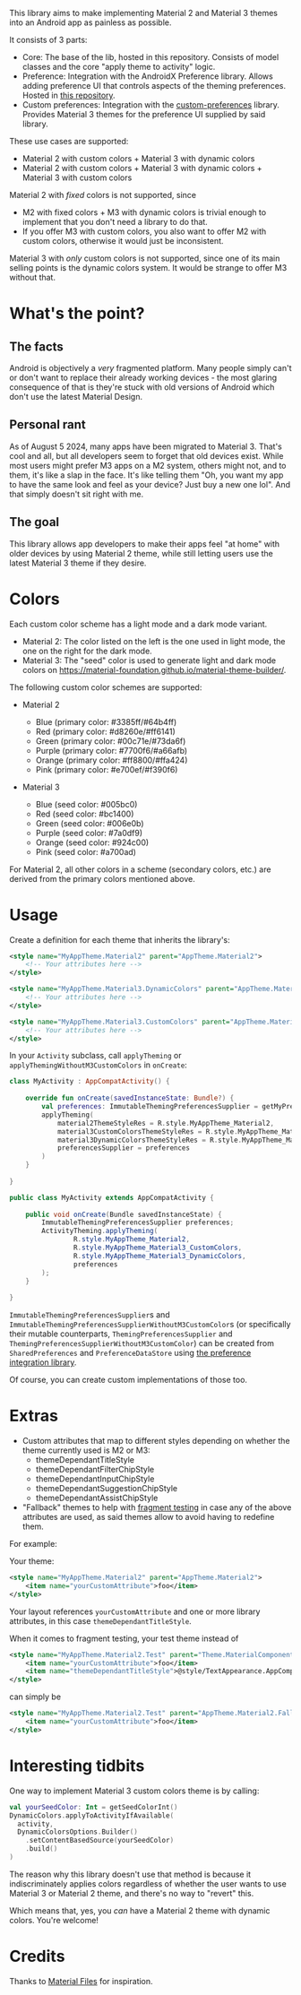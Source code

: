 This library aims to make implementing Material 2 and Material 3 themes into an Android app as painless as possible.

It consists of 3 parts:

- Core: The base of the lib, hosted in this repository. Consists of model classes and the core 
"apply theme to activity" logic.
- Preference: Integration with the AndroidX Preference library. Allows adding preference UI that
controls aspects of the theming preferences. Hosted in [this repository](https://gitlab.com/unbiaseduser/library-integrations/-/tree/master/theming-preference-integration?ref_type=heads).
- Custom preferences: Integration with the [custom-preferences](https://gitlab.com/unbiaseduser/custom-preferences)
library. Provides Material 3 themes for the preference UI supplied by said library.

These use cases are supported:
- Material 2 with custom colors + Material 3 with dynamic colors
- Material 2 with custom colors + Material 3 with dynamic colors + Material 3 with custom colors

Material 2 with *fixed* colors is not supported, since
- M2 with fixed colors + M3 with dynamic colors is trivial enough to implement that you don't need a library to do that.
- If you offer M3 with custom colors, you also want to offer M2 with custom colors, otherwise it would just be inconsistent.

Material 3 with *only* custom colors is not supported, since one of its main selling points is the dynamic colors system. It would be strange to offer M3 without that.

# What's the point?
## The facts
Android is objectively a *very* fragmented platform. Many people simply can't or don't want to replace
their already working devices - the most glaring consequence of that is they're stuck with old versions
of Android which don't use the latest Material Design.

## Personal rant
As of August 5 2024, many apps have been migrated to Material 3. That's cool and all, but all developers
seem to forget that old devices exist. While most users might prefer M3 apps on a M2 system, others
might not, and to them, it's like a slap in the face. It's like telling them
"Oh, you want my app to have the same look and feel as your device? Just buy a new one lol".
And that simply doesn't sit right with me.

## The goal
This library allows app developers to make their apps feel "at home" with older devices by using Material 2 theme,
while still letting users use the latest Material 3 theme if they desire.

# Colors
Each custom color scheme has a light mode and a dark mode variant.
- Material 2: The color listed on the left is the one used in light mode, the one on the right for the dark mode.
- Material 3: The "seed" color is used to generate light and dark mode colors on
https://material-foundation.github.io/material-theme-builder/.

The following custom color schemes are supported:

- Material 2
  + Blue (primary color: #3385ff/#64b4ff)
  + Red (primary color: #d8260e/#ff6141)
  + Green (primary color: #00c71e/#73da6f)
  + Purple (primary color: #7700f6/#a66afb)
  + Orange (primary color: #ff8800/#ffa424)
  + Pink (primary color: #e700ef/#f390f6)

- Material 3
  + Blue (seed color: #005bc0)
  + Red (seed color: #bc1400)
  + Green (seed color: #006e0b)
  + Purple (seed color: #7a0df9)
  + Orange (seed color: #924c00)
  + Pink (seed color: #a700ad)

For Material 2, all other colors in a scheme (secondary colors, etc.) are derived from the primary
colors mentioned above.

# Usage
Create a definition for each theme that inherits the library's:
```xml
<style name="MyAppTheme.Material2" parent="AppTheme.Material2">
    <!-- Your attributes here -->
</style>
```
```xml
<style name="MyAppTheme.Material3.DynamicColors" parent="AppTheme.Material3.DynamicColors">
    <!-- Your attributes here -->
</style>
```
```xml
<style name="MyAppTheme.Material3.CustomColors" parent="AppTheme.Material3.CustomColors">
    <!-- Your attributes here -->
</style>
```

In your `Activity` subclass, call `applyTheming` or `applyThemingWithoutM3CustomColors` in `onCreate`:
```kotlin
class MyActivity : AppCompatActivity() {
    
    override fun onCreate(savedInstanceState: Bundle?) {
        val preferences: ImmutableThemingPreferencesSupplier = getMyPreferencesSupplier()
        applyTheming(
            material2ThemeStyleRes = R.style.MyAppTheme_Material2,
            material3CustomColorsThemeStyleRes = R.style.MyAppTheme_Material3_CustomColors,
            material3DynamicColorsThemeStyleRes = R.style.MyAppTheme_Material3_DynamicColors,
            preferencesSupplier = preferences
        )
    }
    
}
```
```java
public class MyActivity extends AppCompatActivity {
    
    public void onCreate(Bundle savedInstanceState) {
        ImmutableThemingPreferencesSupplier preferences;
        ActivityTheming.applyTheming(
                R.style.MyAppTheme_Material2,
                R.style.MyAppTheme_Material3_CustomColors,
                R.style.MyAppTheme_Material3_DynamicColors,
                preferences
        );
    }
    
}
```

`ImmutableThemingPreferencesSupplier`s and `ImmutableThemingPreferencesSupplierWithoutM3CustomColor`s
(or specifically their mutable counterparts, `ThemingPreferencesSupplier` and `ThemingPreferencesSupplierWithoutM3CustomColor`)
can be created from `SharedPreferences` and `PreferenceDataStore` using [the preference integration library](https://gitlab.com/unbiaseduser/library-integrations/-/tree/master/theming-preference-integration?ref_type=heads).

Of course, you can create custom implementations of those too.

# Extras
- Custom attributes that map to different styles depending on whether the theme currently used is M2 or M3:
  + themeDependantTitleStyle
  + themeDependantFilterChipStyle
  + themeDependantInputChipStyle
  + themeDependantSuggestionChipStyle
  + themeDependantAssistChipStyle
- "Fallback" themes to help with [fragment testing](https://developer.android.com/guide/fragments/test)
in case any of the above attributes are used, as said themes allow to avoid having to redefine them.

For example:

Your theme:
```xml
<style name="MyAppTheme.Material2" parent="AppTheme.Material2">
    <item name="yourCustomAttribute">foo</item>
</style>
```

Your layout references `yourCustomAttribute` and one or more library attributes, in this case `themeDependantTitleStyle`.

When it comes to fragment testing, your test theme instead of
```xml
<style name="MyAppTheme.Material2.Test" parent="Theme.MaterialComponents.DayNight.NoActionBar">
    <item name="yourCustomAttribute">foo</item>
    <item name="themeDependantTitleStyle">@style/TextAppearance.AppCompat.Title</item>
</style>
```

can simply be
```xml
<style name="MyAppTheme.Material2.Test" parent="AppTheme.Material2.Fallback">
    <item name="yourCustomAttribute">foo</item>
</style>
```

# Interesting tidbits
One way to implement Material 3 custom colors theme is by calling:
```kotlin
val yourSeedColor: Int = getSeedColorInt()
DynamicColors.applyToActivityIfAvailable(
  activity,
  DynamicColorsOptions.Builder()
    .setContentBasedSource(yourSeedColor)
    .build()
)
```
The reason why this library doesn't use that method is because it indiscriminately applies colors
regardless of whether the user wants to use Material 3 or Material 2 theme, and there's no way to
"revert" this.

Which means that, yes, you *can* have a Material 2 theme with dynamic colors. You're welcome!

# Credits
Thanks to [Material Files](https://github.com/zhanghai/MaterialFiles) for inspiration.